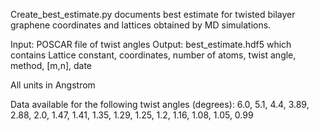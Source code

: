 Create_best_estimate.py documents best estimate for twisted bilayer graphene coordinates and lattices obtained by MD simulations. 

Input: POSCAR file of twist angles
Output: best_estimate.hdf5 which contains
        Lattice constant, coordinates, number of atoms, twist angle, method, [m,n], date

All units in Angstrom

Data available for the following twist angles (degrees):
6.0, 5.1, 4.4, 3.89, 2.88, 2.0, 1.47, 1.41, 1.35, 1.29, 1.25, 1.2, 1.16, 1.08, 1.05, 0.99
